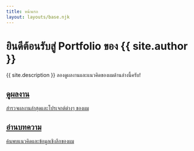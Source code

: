 ```yaml
---
title: หน้าแรก
layout: layouts/base.njk
---
```

<div class="hero">
  <h1>ยินดีต้อนรับสู่ Portfolio ของ {{ site.author }}</h1>
  <p>{{ site.description }} ลองดูผลงานและแนวคิดของผมด้านล่างนี้ครับ!</p>
</div>

<div class="grid">
  <a href="/projects/" class="card reveal">
    <h2>ดูผลงาน</h2>
    <p>สำรวจผลงานล่าสุดและโปรเจกต์ต่างๆ ของผม</p>
  </a>
  <a href="/blog/" class="card reveal">
    <h2>อ่านบทความ</h2>
    <p>ค้นพบแนวคิดและข้อมูลเชิงลึกของผม</p>
  </a>
</div>